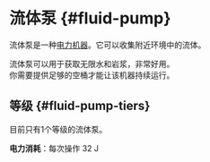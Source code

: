 # 流体泵 {#fluid-pump}

流体泵是一种[电力机器](/Electric-Machines#machines)。它可以收集附近环境中的流体。

流体泵可以用于获取无限水和岩浆，非常好用。  
你需要提供足够的空桶才能让该机器持续运行。

## 等级 {#fluid-pump-tiers}

目前只有1个等级的流体泵。

**电力消耗**：每次操作 32 J
